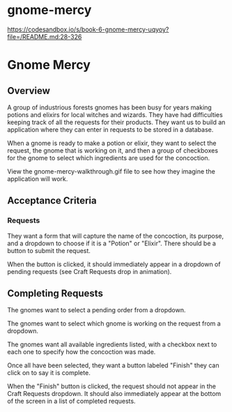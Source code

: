 # gnome-mercy
https://codesandbox.io/s/book-6-gnome-mercy-uqyoy?file=/README.md:28-326

# Gnome Mercy

## Overview

A group of industrious forests gnomes has been busy for years making potions and elixirs for local witches and wizards. They have had difficulties keeping track of all the requests for their products. They want us to build an application where they can enter in requests to be stored in a database.

When a gnome is ready to make a potion or elixir, they want to select the request, the gnome that is working on it, and then a group of checkboxes for the gnome to select which ingredients are used for the concoction.

View the gnome-mercy-walkthrough.gif file to see how they imagine the application will work.

## Acceptance Criteria

### Requests

They want a form that will capture the name of the concoction, its purpose, and a dropdown to choose if it is a "Potion" or "Elixir". There should be a button to submit the request.

When the button is clicked, it should immediately appear in a dropdown of pending requests (see Craft Requests drop in animation).

## Completing Requests

The gnomes want to select a pending order from a dropdown.

The gnomes want to select which gnome is working on the request from a dropdown.

The gnomes want all available ingredients listed, with a checkbox next to each one to specify how the concoction was made.

Once all have been selected, they want a button labeled "Finish" they can click on to say it is complete.

When the "Finish" button is clicked, the request should not appear in the Craft Requests dropdown. It should also immediately appear at the bottom of the screen in a list of completed requests.
